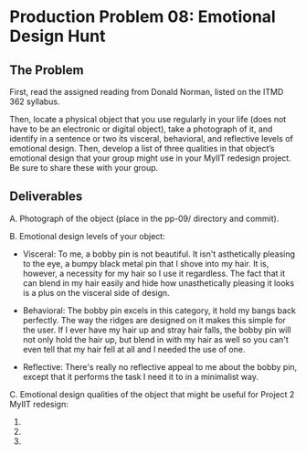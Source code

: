 # Production Problem 08: Emotional Design Hunt

## The Problem

First, read the assigned reading from Donald Norman, listed on the ITMD 362 syllabus.

Then, locate a physical object that you use regularly in your life (does not have to be an electronic or digital object), take a photograph of it, and identify in a sentence or two its visceral, behavioral, and reflective levels of emotional design. Then, develop a list of three qualities in that object’s emotional design that your group might use in your MyIIT redesign project. Be sure to share these with your group.

## Deliverables

A. Photograph of the object (place in the pp-09/ directory and commit).

B. Emotional design levels of your object:

* Visceral: To me, a bobby pin is not beautiful. It isn't asthetically pleasing to the eye, a bumpy black metal pin that I shove into my hair.
It is, however, a necessity for my hair so I use it regardless. The fact that it can blend in my hair easily and hide how unasthetically pleasing it
looks is a plus on the visceral side of design. 

* Behavioral: The bobby pin excels in this category, it hold my bangs back perfectly. The way the ridges are designed on it makes this simple for the user.
If I ever have my hair up and stray hair falls, the bobby pin will not only hold the hair up, but blend in with my hair as well so you can't even tell 
that my hair fell at all and I needed the use of one. 

* Reflective: There's really no reflective appeal to me about the bobby pin, except that it performs the task I need it to in a minimalist way.

C.  Emotional design qualities of the object that might be useful for Project 2 MyIIT redesign:

1.
2.
3.
